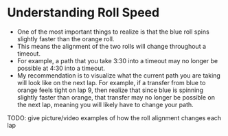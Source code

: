 # Understanding Roll Speed

* One of the most important things to realize is that the blue roll spins slightly faster than the orange roll.
* This means the alignment of the two rolls will change throughout a timeout.
* For example, a path that you take 3:30 into a timeout may no longer be possible at 4:30 into a timeout.
* My recommendation is to visualize what the current path you are taking will look like on the next lap. For example, if a transfer from blue to orange feels tight on lap 9, then realize that since blue is spinning slightly faster than orange, that transfer may no longer be possible on the next lap, meaning you will likely have to change your path.

TODO: give picture/video examples of how the roll alignment changes each lap
